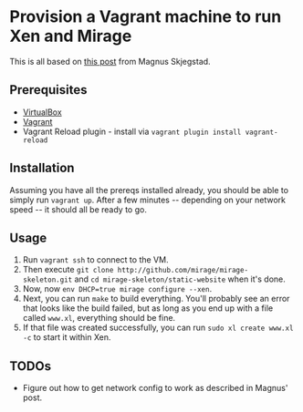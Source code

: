 # Provision a Vagrant machine to run Xen and Mirage

This is all based on [this post](http://www.skjegstad.com/blog/2015/01/19/mirageos-xen-virtualbox/) from Magnus Skjegstad.

## Prerequisites

* [VirtualBox](https://www.virtualbox.org)
* [Vagrant](https://www.vagrantup.com)
* Vagrant Reload plugin - install via `vagrant plugin install vagrant-reload`

## Installation

Assuming you have all the prereqs installed already, you should be able to simply run `vagrant up`. After a few minutes -- depending on your network speed -- it should all be ready to go.

## Usage

1. Run `vagrant ssh` to connect to the VM.
1. Then execute `git clone http://github.com/mirage/mirage-skeleton.git` and `cd mirage-skeleton/static-website` when it's done.
1. Now, now `env DHCP=true mirage configure --xen`.
1. Next, you can run `make` to build everything. You'll probably see an error that looks like the build failed, but as long as you end up with a file called `www.xl`, everything should be fine.
1. If that file was created successfully, you can run `sudo xl create www.xl -c` to start it within Xen.


## TODOs

* Figure out how to get network config to work as described in Magnus' post.
